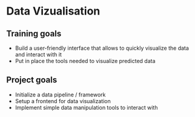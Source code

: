 # Data Vizualisation

## Training goals

* Build a user-friendly interface that allows to quickly visualize the data and interact with it
* Put in place the tools needed to visualize predicted data

## Project goals

* Initialize a data pipeline / framework
* Setup a frontend for data visualization
* Implement simple data manipulation tools to interact with
